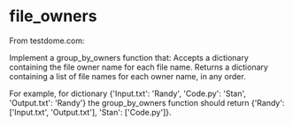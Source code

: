 # file_owners
From testdome.com:

Implement a group_by_owners function that:  Accepts a dictionary containing the file owner name for each file name. Returns a dictionary containing a list of file names for each owner name, in any order.

For example, for dictionary {'Input.txt': 'Randy', 'Code.py': 'Stan',
'Output.txt': 'Randy'} the group_by_owners function should return
{'Randy': ['Input.txt', 'Output.txt'], 'Stan': ['Code.py']}.
